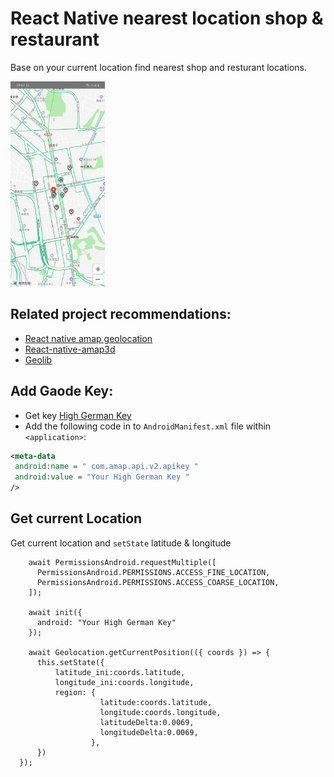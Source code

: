 # React Native nearest location shop &amp; restaurant
Base on your current location find nearest shop and resturant locations.

<img src="img/map_2.jpg" width="30%">

## Related project recommendations:
* [React native amap geolocation](https://github.com/qiuxiang/react-native-amap-geolocation)
* [React-native-amap3d](https://www.npmjs.com/package/react-native-amap3d)
* [Geolib](https://www.npmjs.com/package/geolib)

## Add Gaode Key:
* Get key [High German Key](https://lbs.amap.com/api/android-sdk/guide/create-project/get-key)
* Add the following code in to `AndroidManifest.xml` file within `<application>`:
```xml
<meta-data  
 android:name = " com.amap.api.v2.apikey " 
 android:value = "Your High German Key "
/>
```
## Get current Location
Get current location and `setState` latitude & longitude
```javascrit
    await PermissionsAndroid.requestMultiple([
      PermissionsAndroid.PERMISSIONS.ACCESS_FINE_LOCATION,
      PermissionsAndroid.PERMISSIONS.ACCESS_COARSE_LOCATION,
    ]);
 
    await init({
      android: "Your High German Key"
    });

    await Geolocation.getCurrentPosition(({ coords }) => {
      this.setState({
          latitude_ini:coords.latitude,
          longitude_ini:coords.longitude,
          region: {
                    latitude:coords.latitude,
                    longitude:coords.longitude,
                    latitudeDelta:0.0069,
                    longitudeDelta:0.0069,
                  },
      })
  });
```

